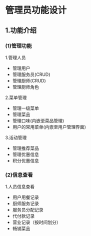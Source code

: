 # 管理员功能设计

## 1.功能介绍

### (1)管理功能
1.管理人员  
+ 管理用户
+ 管理服务员(CRUD)
+ 管理厨师(CRUD)
+ 管理厨师角色

2.菜单管理  
+ 管理一级菜单
+ 管理菜品
+ 管理口味(内嵌至菜品管理)
+ 用户的常用菜单(内嵌至用户管理界面)

3.活动管理  
+ 管理推荐菜品
+ 管理优惠信息
+ 积分优惠信息


### (2)信息查看 
1.人员信息查看
+ 用户用餐记录
+ 厨师服务记录
+ 服务员分配记录
+ 代付款记录
+ 营业记录（按时间划分）
+ 畅销菜品

